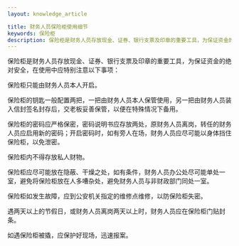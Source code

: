 ```yaml
---
layout: knowledge_article

title: 财务人员保险柜使用细节
keywords: 保险柜
description: 保险柜是财务人员存放现金、证券、银行支票及印章的重要工具，为保证资金的绝对安全，在使用中应特别注意以下事项： 保险柜只能由财务人员本人开启。 保险柜的钥匙一般配置两
---
```

保险柜是财务人员存放现金、证券、银行支票及印章的重要工具，为保证资金的绝对安全，在使用中应特别注意以下事项：

保险柜只能由财务人员本人开启。

保险柜的钥匙一般配置两把，一把由财务人员本人保管使用，另一把由财务人员装入信封签名封存后，交老板妥善保管，以便在特殊情况下备用。

保险柜的密码应严格保密，密码说明书应存放两处，原财务人员离岗，转任的财务人员应启用新的密码；开启密码时，如有旁人在场，财务人员应尽可能以身体挡住保险柜，以免泄密。

保险柜内不得存放私人财物。

保险柜应尽可能放在隐蔽、干燥之处，如有条件，财务人员办公处尽可能单处一室，避免将保险柜放在人多嘈杂处，避免财务人员与非财政部门同处一室。

保险柜如发生故障，应到公安机关指定的维修点维修，以防保险柜失密。

遇两天以上的节假日，或财务人员离岗两天以上时，财务人员应在保险柜门贴封条。

如遇保险柜被撬，应保护好现场，迅速报案。
